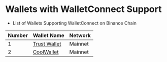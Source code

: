 # Wallets with WalletConnect Support

* List of Wallets Supporting WalletConnect on Binance Chain


| Number | Wallet Name                                            | Network                          |
| ------ | ------------------------------------------------------ | -------------------------------- |
| 1      | [Trust Wallet](wallets/Trust-Wallet.md)                | Mainnet                          |
| 2      | [CoolWallet](wallets/Cool-Wallet.md)                   | Mainnet                          |
